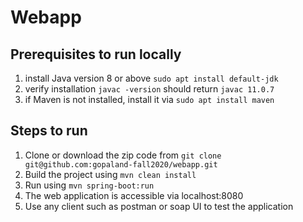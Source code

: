 # Webapp   

## Prerequisites to run locally
1. install Java version 8 or above
    `sudo apt install default-jdk`
2. verify installation
    `javac -version` should return `javac 11.0.7`
3. if Maven is not installed, install it via 
    `sudo apt install maven`

## Steps to run
1. Clone or download the zip code from 
    `git clone git@github.com:gopaland-fall2020/webapp.git`
1. Build the project using  `mvn clean install`
2. Run using `mvn spring-boot:run`
3. The web application is accessible via localhost:8080
4. Use any client such as postman or soap UI to test the application
